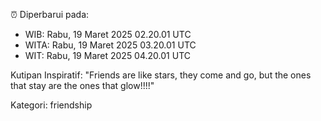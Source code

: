 ⏰ Diperbarui pada:
- WIB: Rabu, 19 Maret 2025 02.20.01 UTC
- WITA: Rabu, 19 Maret 2025 03.20.01 UTC
- WIT: Rabu, 19 Maret 2025 04.20.01 UTC

Kutipan Inspiratif:
"Friends are like stars, they come and go, but the ones that stay are the ones that glow!!!!"


Kategori: friendship

